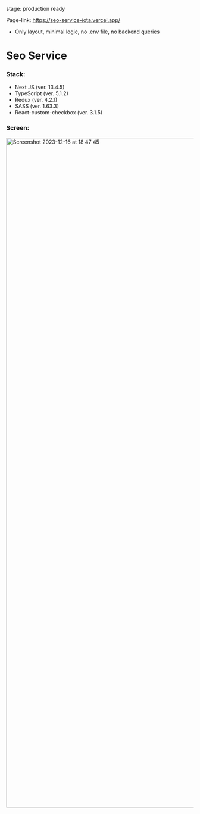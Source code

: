stage: production ready

Page-link: https://seo-service-iota.vercel.app/

* Only layout, minimal logic, no .env file, no backend queries

# Seo Service
### Stack:
-  Next JS  (ver. 13.4.5)
- TypeScript (ver. 5.1.2)
- Redux (ver. 4.2.1)
-  SASS (ver. 1.63.3)
-  React-custom-checkbox (ver. 3.1.5)

### Screen:
<img width="1800" alt="Screenshot 2023-12-16 at 18 47 45" src="https://github.com/DanyloDiachenko/seo-service/assets/107757498/ac28961f-8e95-40d9-8b39-8f740d79cada">
